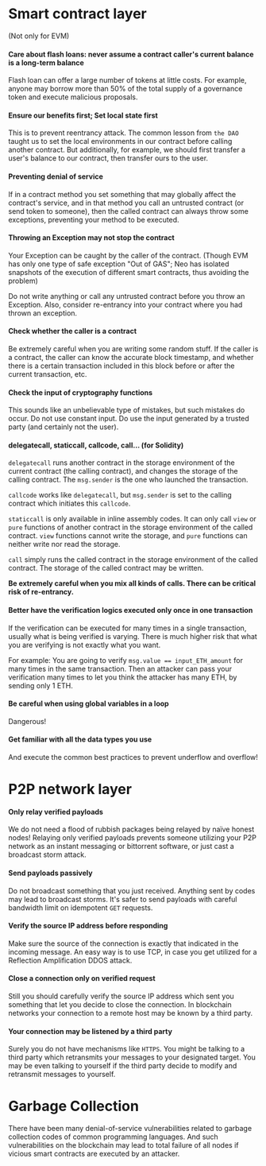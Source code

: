 # Smart contract layer

(Not only for EVM)

#### Care about flash loans: never assume a contract caller's current balance is a long-term balance

Flash loan can offer a large number of tokens at little costs. For example, anyone may borrow more than 50% of the total supply of a governance token and execute malicious proposals. 

#### Ensure our benefits first; Set local state first

This is to prevent reentrancy attack. The common lesson from `the DAO` taught us to set the local environments in our contract before calling another contract. But additionally, for example, we should first transfer a user's balance to our contract, then transfer ours to the user. 

#### Preventing denial of service

If in a contract method you set something that may globally affect the contract's service, and in that method you call an untrusted contract (or send token to someone), then the called contract can always throw some exceptions, preventing your method to be executed. 

#### Throwing an Exception may not stop the contract

Your Exception can be caught by the caller of the contract. (Though EVM has only one type of safe exception "Out of GAS"; Neo has isolated snapshots of the execution of different smart contracts, thus avoiding the problem)

Do not write anything or call any untrusted contract before you throw an Exception. Also, consider re-entrancy into your contract where you had thrown an exception. 

#### Check whether the caller is a contract

Be extremely careful when you are writing some random stuff. If the caller is a contract, the caller can know the accurate block timestamp, and whether there is a certain transaction included in this block before or after the current transaction, etc. 

#### Check the input of cryptography functions

This sounds like an unbelievable type of mistakes, but such mistakes do occur. Do not use constant input. Do use the input generated by a trusted party (and certainly not the user).

#### delegatecall, staticcall, callcode, call... (for Solidity)

`delegatecall` runs another contract in the storage environment of the current contract (the calling contract), and changes the storage of the calling contract. The `msg.sender` is the one who launched the transaction. 

`callcode` works like `delegatecall`, but `msg.sender` is set to the calling contract which initiates this `callcode`. 

`staticcall` is only available in inline assembly codes. It can only call `view` or `pure` functions of another contract in the storage environment of the called contract. `view` functions cannot write the storage, and `pure` functions can neither write nor read the storage. 

`call` simply runs the called contract in the storage environment of the called contract. The storage of the called contract may be written. 

**Be extremely careful when you mix all kinds of calls. There can be critical risk of re-entrancy.** 

#### Better have the verification logics executed only once in one transaction

If the verification can be executed for many times in a single transaction, usually what is being verified is varying. There is much higher risk that what you are verifying is not exactly what you want. 

For example: You are going to verify `msg.value == input_ETH_amount` for many times in the same transaction. Then an attacker can pass your verification many times to let you think the attacker has many ETH, by sending only 1 ETH.

#### Be careful when using global variables in a loop

Dangerous!

#### Get familiar with all the data types you use

And execute the common best practices to prevent underflow and overflow!

# P2P network layer

#### Only relay verified payloads

We do not need a flood of rubbish packages being relayed by naïve honest nodes! Relaying only verified payloads prevents someone utilizing your P2P network as an instant messaging or bittorrent software, or just cast a broadcast storm attack. 

#### Send payloads passively

Do not broadcast something that you just received. Anything sent by codes may lead to broadcast storms. It's safer to send payloads with careful bandwidth limit on idempotent `GET` requests. 

#### Verify the source IP address before responding

Make sure the source of the connection is exactly that indicated in the incoming message. An easy way is to use TCP, in case you get utilized for a Reflection Amplification DDOS attack. 

#### Close a connection only on verified request

Still you should carefully verify the source IP address which sent you something that let you decide to close the connection. In blockchain networks your connection to a remote host may be known by a third party. 

#### Your connection may be listened by a third party

Surely you do not have mechanisms like `HTTPS`. You might be talking to a third party which retransmits your messages to your designated target. You may be even talking to yourself if the third party decide to modify and retransmit messages to yourself. 

# Garbage Collection

There have been many denial-of-service vulnerabilities related to garbage collection codes of common programming languages. And such vulnerabilities on the blockchain may lead to total failure of all nodes if vicious smart contracts are executed by an attacker.